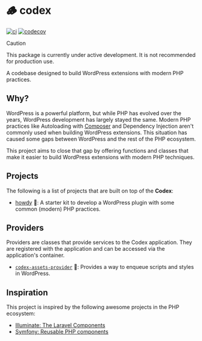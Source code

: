 # 🪵 codex

[![ci](https://github.com/syntatis/codex/actions/workflows/ci.yml/badge.svg)](https://github.com/syntatis/codex/actions/workflows/ci.yml) [![codecov](https://codecov.io/gh/syntatis/codex/graph/badge.svg?token=9Y9PU6IOA8)](https://codecov.io/gh/syntatis/codex)

> [!CAUTION]
> This package is currently under active development. It is not recommended for production use.

A codebase designed to build WordPress extensions with modern PHP practices.

## Why?

WordPress is a powerful platform, but while PHP has evolved over the years, WordPress development has largely stayed the same. Modern PHP practices like Autoloading with [Composer](https://getcomposer.org) and Dependency Injection aren't commonly used when building WordPress extensions. This situation has caused some gaps between WordPress and the rest of the PHP ecosystem.

This project aims to close that gap by offering functions and classes that make it easier to build WordPress extensions with modern PHP techniques.

## Projects

The following is a list of projects that are built on top of the **Codex**:

- [howdy](https://github.com/syntatis/howdy) 🚧: A starter kit to develop a WordPress plugin with some common (modern) PHP practices.


## Providers

Providers are classes that provide services to the Codex application. They are registered with the application and can be accessed via the application's container.

- [`codex-assets-provider`](https://github.com/syntatis/codex-assets-provider) 🚧: Provides a way to enqueue scripts and styles in WordPress.

## Inspiration

This project is inspired by the following awesome projects in the PHP ecosystem:

- [Illuminate: The Laravel Components](https://github.com/illuminate)
- [Symfony: Reusable PHP components](https://github.com/symfony)

